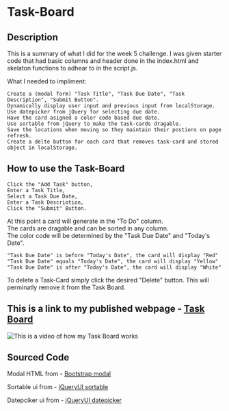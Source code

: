 # Task-Board

## Description
This is a summary of what I did for the week 5 challenge. I was given starter code that had basic columns and header done in the index.html and skelaton functions to adhear to in the script.js. 

What I needed to impliment:
      
    Create a (modal form) "Task Title", "Task Due Date", "Task Description", "Submit Button".
    Dynamically display user input and previous input from localStorage. 
    Use datepicker from jQuery for selecting due date.
    Have the card asigned a color code based due date.
    Use sortable from jQuery to make the task-cards dragable.
    Save the locations when moving so they maintain their postions on page refresh.
    Create a delte button for each card that removes task-card and stored object in localStorage.

## How to use the Task-Board
    Click the "Add Task" button, 
    Enter a Task Title, 
    Select a Task Due Date, 
    Enter a Task Descriotion,
    Click the "Submit" Button.

At this point a card will generate in the "To Do" column.\
The cards are dragable and can be sorted in any column.\
The color code will be determined by the "Task Due Date" and "Today's Date".

    "Task Due Date" is before "Today's Date", the card will display "Red"
    "Task Due Date" equals "Today's Date", the card will display "Yellow"
    "Task Due Date" is after "Today's Date", the card will display "White"


To delete a Task-Card simply click the desired "Delete" button. This will perminatly remove it from the Task Board. 

## This is a link to my published webpage - [Task Board](https://rhinosstuff.github.io/Task-Board/)

![This is a video of how my Task Board works](./assets/Task-Board.gif)

## Sourced Code

Modal HTML from - [Bootstrap modal](https://getbootstrap.com/docs/5.0/components/modal/)

Sortable ui from - [jQueryUI sortable](https://jqueryui.com/sortable/)

Datepciker ui from - [jQueryUI datepicker](https://jqueryui.com/datepicker/)